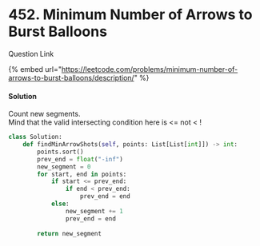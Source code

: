 # 452. Minimum Number of Arrows to Burst Balloons

Question Link

{% embed url="https://leetcode.com/problems/minimum-number-of-arrows-to-burst-balloons/description/" %}

#### Solution

Count new segments.\
Mind that the valid intersecting condition here is <= not < !

```python
class Solution:
    def findMinArrowShots(self, points: List[List[int]]) -> int:
        points.sort()
        prev_end = float("-inf")
        new_segment = 0
        for start, end in points:
            if start <= prev_end:
                if end < prev_end:
                    prev_end = end
            else:
                new_segment += 1
                prev_end = end
        
        return new_segment
```
